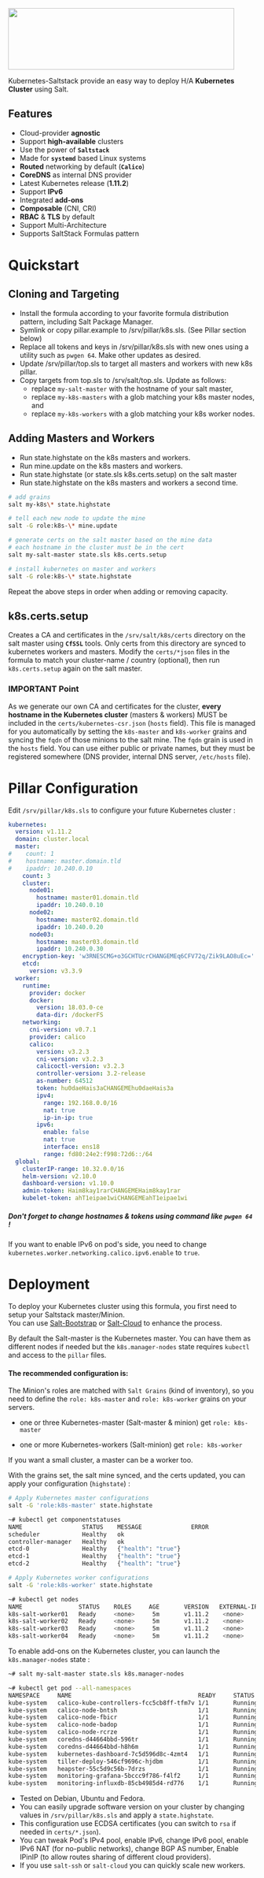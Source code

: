 <img src="https://i.imgur.com/SJAtDZk.png" width="460" height="125" >

Kubernetes-Saltstack provide an easy way to deploy H/A **Kubernetes Cluster** using Salt.

## Features

- Cloud-provider **agnostic**
- Support **high-available** clusters
- Use the power of **`Saltstack`**
- Made for **`systemd`** based Linux systems
- **Routed** networking by default (**`Calico`**)
- **CoreDNS** as internal DNS provider
- Latest Kubernetes release (**1.11.2**)
- Support **IPv6**
- Integrated **add-ons**
- **Composable** (CNI, CRI)
- **RBAC** & **TLS** by default
- Support Multi-Architecture
- Supports SaltStack Formulas pattern

# Quickstart
## Cloning and Targeting

- Install the formula according to your favorite formula distribution pattern, including Salt Package Manager.
- Symlink or copy pillar.example to /srv/pillar/k8s.sls. (See Pillar section below)
- Replace all tokens and keys in /srv/pillar/k8s.sls with new ones using a utility such as `pwgen 64`. Make other updates as desired.
- Update /srv/pillar/top.sls to target all masters and workers with new k8s pillar.
- Copy targets from top.sls to /srv/salt/top.sls. Update as follows:
  - replace `my-salt-master` with the hostname of your salt master, 
  - replace `my-k8s-masters` with a glob matching your k8s master nodes, and 
  - replace `my-k8s-workers` with a glob matching your k8s worker nodes.

## Adding Masters and Workers

- Run state.highstate on the k8s masters and workers.
- Run mine.update on the k8s masters and workers.
- Run state.highstate (or state.sls k8s.certs.setup) on the salt master
- Run state.highstate on the k8s masters and workers a second time.

```bash
# add grains
salt my-k8s\* state.highstate

# tell each new node to update the mine
salt -G role:k8s-\* mine.update

# generate certs on the salt master based on the mine data
# each hostname in the cluster must be in the cert
salt my-salt-master state.sls k8s.certs.setup

# install kubernetes on master and workers
salt -G role:k8s-\* state.highstate

```

Repeat the above steps in order when adding or removing capacity.

## k8s.certs.setup

Creates a CA and certificates in the `/srv/salt/k8s/certs` directory on the salt master using **`CfSSL`** tools. Only certs from this directory are synced to kubernetes workers and masters. Modify the `certs/*json` files in the formula to match your cluster-name / country (optional), then run `k8s.certs.setup` again on the salt master.

### IMPORTANT Point

As we generate our own CA and certificates for the cluster, **every hostname in the Kubernetes cluster** (masters & workers) MUST be included in the `certs/kubernetes-csr.json` (`hosts` field). This file is managed for you automatically by setting the `k8s-master` and `k8s-worker` grains and syncing the `fqdn` of those minions to the salt mine. The `fqdn` grain is used in the `hosts` field. You can use either public or private names, but they must be registered somewhere (DNS provider, internal DNS server, `/etc/hosts` file).

# Pillar Configuration
Edit `/srv/pillar/k8s.sls` to configure your future Kubernetes cluster :

```yaml
kubernetes:
  version: v1.11.2
  domain: cluster.local
  master:
#    count: 1
#    hostname: master.domain.tld
#    ipaddr: 10.240.0.10
    count: 3
    cluster:
      node01:
        hostname: master01.domain.tld
        ipaddr: 10.240.0.10
      node02:
        hostname: master02.domain.tld
        ipaddr: 10.240.0.20
      node03:
        hostname: master03.domain.tld
        ipaddr: 10.240.0.30
    encryption-key: 'w3RNESCMG+o3GCHTUcrCHANGEMEq6CFV72q/Zik9LAO8uEc='
    etcd:
      version: v3.3.9
  worker:
    runtime:
      provider: docker
      docker:
        version: 18.03.0-ce
        data-dir: /dockerFS
    networking:
      cni-version: v0.7.1
      provider: calico
      calico:
        version: v3.2.3
        cni-version: v3.2.3
        calicoctl-version: v3.2.3
        controller-version: 3.2-release
        as-number: 64512
        token: hu0daeHais3aCHANGEMEhu0daeHais3a
        ipv4:
          range: 192.168.0.0/16
          nat: true
          ip-in-ip: true
        ipv6:
          enable: false
          nat: true
          interface: ens18
          range: fd80:24e2:f998:72d6::/64
  global:
    clusterIP-range: 10.32.0.0/16
    helm-version: v2.10.0
    dashboard-version: v1.10.0
    admin-token: Haim8kay1rarCHANGEMEHaim8kay1rar
    kubelet-token: ahT1eipae1wiCHANGEMEahT1eipae1wi
```
##### Don't forget to change hostnames & tokens  using command like `pwgen 64` !

If you want to enable IPv6 on pod's side, you need to change `kubernetes.worker.networking.calico.ipv6.enable` to `true`.

# Deployment

To deploy your Kubernetes cluster using this formula, you first need to setup your Saltstack master/Minion.  
You can use [Salt-Bootstrap](https://docs.saltstack.com/en/stage/topics/tutorials/salt_bootstrap.html) or [Salt-Cloud](https://docs.saltstack.com/en/latest/topics/cloud/) to enhance the process. 

By default the Salt-master is the Kubernetes master. You can have them as different nodes if needed but the `k8s.manager-nodes` state requires `kubectl` and access to the `pillar` files.

#### The recommended configuration is:

The Minion's roles are matched with `Salt Grains` (kind of inventory), so you need to define the `role: k8s-master` and `role: k8s-worker` grains on your servers.

- one or three Kubernetes-master (Salt-master & minion) get `role: k8s-master`

- one or more Kubernetes-workers (Salt-minion) get `role: k8s-worker`

If you want a small cluster, a master can be a worker too. 

With the grains set, the salt mine synced, and the certs updated, you can apply your configuration (`highstate`) :

```bash
# Apply Kubernetes master configurations
salt -G 'role:k8s-master' state.highstate 

~# kubectl get componentstatuses
NAME                 STATUS    MESSAGE              ERROR
scheduler            Healthy   ok
controller-manager   Healthy   ok
etcd-0               Healthy   {"health": "true"}
etcd-1               Healthy   {"health": "true"}
etcd-2               Healthy   {"health": "true"}

# Apply Kubernetes worker configurations
salt -G 'role:k8s-worker' state.highstate

~# kubectl get nodes
NAME                STATUS    ROLES     AGE       VERSION   EXTERNAL-IP   OS-IMAGE 
k8s-salt-worker01   Ready     <none>     5m       v1.11.2    <none>        Ubuntu 18.04.1 LTS 
k8s-salt-worker02   Ready     <none>     5m       v1.11.2    <none>        Ubuntu 18.04.1 LTS 
k8s-salt-worker03   Ready     <none>     5m       v1.11.2    <none>        Ubuntu 18.04.1 LTS 
k8s-salt-worker04   Ready     <none>     5m       v1.11.2    <none>        Ubuntu 18.04.1 LTS 
```

To enable add-ons on the Kubernetes cluster, you can launch the `k8s.manager-nodes` state :

```bash
~# salt my-salt-master state.sls k8s.manager-nodes

~# kubectl get pod --all-namespaces
NAMESPACE     NAME                                    READY     STATUS    RESTARTS   AGE
kube-system   calico-kube-controllers-fcc5cb8ff-tfm7v 1/1       Running   0          1m
kube-system   calico-node-bntsh                       1/1       Running   0          1m
kube-system   calico-node-fbicr                       1/1       Running   0          1m
kube-system   calico-node-badop                       1/1       Running   0          1m
kube-system   calico-node-rcrze                       1/1       Running   0          1m
kube-system   coredns-d44664bbd-596tr                 1/1       Running   0          1m
kube-system   coredns-d44664bbd-h8h6m                 1/1       Running   0          1m
kube-system   kubernetes-dashboard-7c5d596d8c-4zmt4   1/1       Running   0          1m
kube-system   tiller-deploy-546cf9696c-hjdbm          1/1       Running   0          1m
kube-system   heapster-55c5d9c56b-7drzs               1/1       Running   0          1m
kube-system   monitoring-grafana-5bccc9f786-f4lf2     1/1       Running   0          1m
kube-system   monitoring-influxdb-85cb4985d4-rd776    1/1       Running   0          1m
```

- Tested on Debian, Ubuntu and Fedora.
- You can easily upgrade software version on your cluster by changing values in `/srv/pillar/k8s.sls` and apply a `state.highstate`.
- This configuration use ECDSA certificates (you can switch to `rsa` if needed in `certs/*.json`).
- You can tweak Pod's IPv4 pool, enable IPv6, change IPv6 pool, enable IPv6 NAT (for no-public networks), change BGP AS number, Enable IPinIP (to allow routes sharing of different cloud providers).
- If you use `salt-ssh` or `salt-cloud` you can quickly scale new workers.
